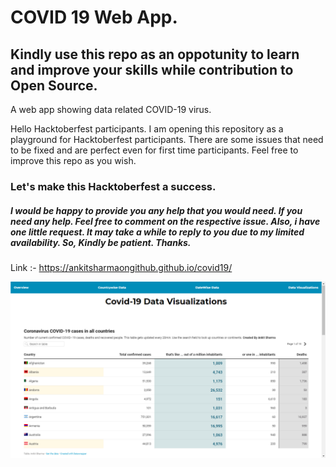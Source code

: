 # COVID 19 Web App.

## Kindly use this repo as an oppotunity to learn and improve your skills while contribution to Open Source.


A web app showing data related COVID-19 virus.

Hello Hacktoberfest participants. I am opening this repository as a playground for Hacktoberfest participants. There are some issues that need to be fixed and are perfect even for first time participants. Feel free to improve this repo as you wish.

### Let's make this Hacktoberfest a success.
##### I would be happy to provide you any help that you would need. If you need any help. Feel free to comment on the respective issue. Also, i have one little request. It may take a while to reply to you due to my limited availability. So, Kindly be patient. Thanks.
Link :- https://ankitsharmaongithub.github.io/covid19/

![Alt text](img/data_visualization_1.PNG?raw=true "Title")
